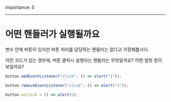 importance: 5

---

# 어떤 핸들러가 실행될까요

변수 안에 버튼이 있지만 버튼 처리를 담당하는 핸들러는 없다고 가정해봅시다. 

이런 코드가 있는 경우에, 버튼 클릭시 실행되는 핸들러는 무엇일까요? 어떤 얼럿 창이 보일까요?

```js no-beautify
button.addEventListener("click", () => alert("1"));

button.removeEventListener("click", () => alert("1"));

button.onclick = () => alert(2);
```
